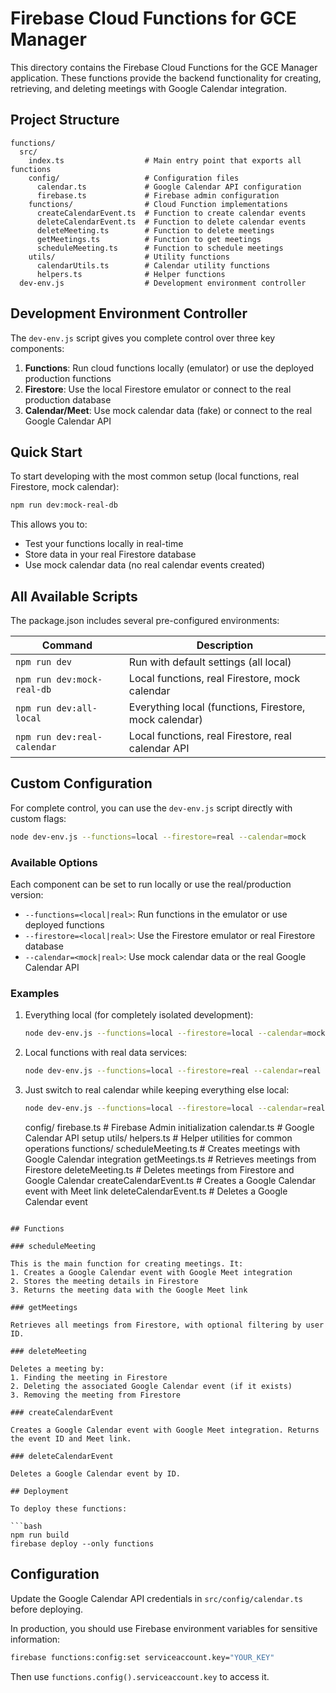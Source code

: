 # Firebase Cloud Functions for GCE Manager

This directory contains the Firebase Cloud Functions for the GCE Manager application. These functions provide the backend functionality for creating, retrieving, and deleting meetings with Google Calendar integration.

## Project Structure

```
functions/
  src/
    index.ts                  # Main entry point that exports all functions
    config/                   # Configuration files
      calendar.ts             # Google Calendar API configuration
      firebase.ts             # Firebase admin configuration
    functions/                # Cloud Function implementations
      createCalendarEvent.ts  # Function to create calendar events
      deleteCalendarEvent.ts  # Function to delete calendar events
      deleteMeeting.ts        # Function to delete meetings
      getMeetings.ts          # Function to get meetings
      scheduleMeeting.ts      # Function to schedule meetings
    utils/                    # Utility functions
      calendarUtils.ts        # Calendar utility functions
      helpers.ts              # Helper functions
  dev-env.js                  # Development environment controller
```

## Development Environment Controller

The `dev-env.js` script gives you complete control over three key components:

1. **Functions**: Run cloud functions locally (emulator) or use the deployed production functions
2. **Firestore**: Use the local Firestore emulator or connect to the real production database
3. **Calendar/Meet**: Use mock calendar data (fake) or connect to the real Google Calendar API

## Quick Start

To start developing with the most common setup (local functions, real Firestore, mock calendar):

```bash
npm run dev:mock-real-db
```

This allows you to:
- Test your functions locally in real-time
- Store data in your real Firestore database
- Use mock calendar data (no real calendar events created)

## All Available Scripts

The package.json includes several pre-configured environments:

| Command | Description |
|---------|-------------|
| `npm run dev` | Run with default settings (all local) |
| `npm run dev:mock-real-db` | Local functions, real Firestore, mock calendar |
| `npm run dev:all-local` | Everything local (functions, Firestore, mock calendar) |
| `npm run dev:real-calendar` | Local functions, real Firestore, real calendar API |

## Custom Configuration

For complete control, you can use the `dev-env.js` script directly with custom flags:

```bash
node dev-env.js --functions=local --firestore=real --calendar=mock
```

### Available Options

Each component can be set to run locally or use the real/production version:

- `--functions=<local|real>`: Run functions in the emulator or use deployed functions
- `--firestore=<local|real>`: Use the Firestore emulator or real Firestore database
- `--calendar=<mock|real>`: Use mock calendar data or the real Google Calendar API

### Examples

1. Everything local (for completely isolated development):
   ```bash
   node dev-env.js --functions=local --firestore=local --calendar=mock
   ```

2. Local functions with real data services:
   ```bash
   node dev-env.js --functions=local --firestore=real --calendar=real
   ```

3. Just switch to real calendar while keeping everything else local:
   ```bash
   node dev-env.js --functions=local --firestore=local --calendar=real
   ```
    config/
      firebase.ts             # Firebase Admin initialization
      calendar.ts             # Google Calendar API setup
    utils/
      helpers.ts              # Helper utilities for common operations
    functions/
      scheduleMeeting.ts      # Creates meetings with Google Calendar integration
      getMeetings.ts          # Retrieves meetings from Firestore
      deleteMeeting.ts        # Deletes meetings from Firestore and Google Calendar
      createCalendarEvent.ts  # Creates a Google Calendar event with Meet link
      deleteCalendarEvent.ts  # Deletes a Google Calendar event
```

## Functions

### scheduleMeeting

This is the main function for creating meetings. It:
1. Creates a Google Calendar event with Google Meet integration
2. Stores the meeting details in Firestore
3. Returns the meeting data with the Google Meet link

### getMeetings

Retrieves all meetings from Firestore, with optional filtering by user ID.

### deleteMeeting

Deletes a meeting by:
1. Finding the meeting in Firestore
2. Deleting the associated Google Calendar event (if it exists)
3. Removing the meeting from Firestore

### createCalendarEvent

Creates a Google Calendar event with Google Meet integration. Returns the event ID and Meet link.

### deleteCalendarEvent

Deletes a Google Calendar event by ID.

## Deployment

To deploy these functions:

```bash
npm run build
firebase deploy --only functions
```

## Configuration

Update the Google Calendar API credentials in `src/config/calendar.ts` before deploying.

In production, you should use Firebase environment variables for sensitive information:

```bash
firebase functions:config:set serviceaccount.key="YOUR_KEY"
```

Then use `functions.config().serviceaccount.key` to access it.
